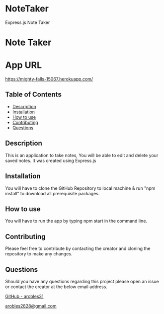 # NoteTaker
Express.js Note Taker
# Note Taker

# App URL
https://mighty-falls-15067.herokuapp.com/

## Table of Contents

- [Description](#description)
- [Installation](#installation)
- [How to use](#how-to-use)
- [Contributing](#contributing)
- [Questions](#questions)

## Description

This is an application to take notes, You will be able to edit and delete your saved notes. It was created using Express.js

## Installation

You will have to clone the GitHub Repository to local machine & run "npm install" to download all prerequisite packages.

## How to use

You will have to run the app by typing npm start in the command line.

## Contributing

Please feel free to contribute by contacting the creator and cloning the repository to make any changes.

## Questions

Should you have any questions regarding this project please open an issue or contact the creator at the below email address.

[GitHub - arobles31](https://github.com/arobles31)

[arobles2828@gmail.com](arobles2828@gmail.com)
